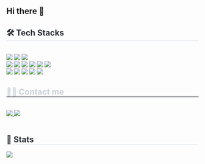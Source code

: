 ## Hi there 👋

<!--
**jo94kr/jo94kr** is a ✨ _special_ ✨ repository because its `README.md` (this file) appears on your GitHub profile.

Here are some ideas to get you started:

- 🔭 I’m currently working on ...
- 🌱 I’m currently learning ...
- 👯 I’m looking to collaborate on ...
- 🤔 I’m looking for help with ...
- 💬 Ask me about ...
- 📫 How to reach me: ...
- 😄 Pronouns: ...
- ⚡ Fun fact: ...
-->

<div style="text-align: left;">
    <h2 style="border-bottom: 1px solid #d8dee4; color: #282d33;"> 🛠️ Tech Stacks </h2> <br>
    <div style="margin: ; text-align: left;" "text-align: left;"> 
        <img src="https://img.shields.io/badge/Java-007396?style=for-the-badge&logo=Java&logoColor=white">
        <img src="https://img.shields.io/badge/Spring Boot-6DB33F?style=for-the-badge&logo=Spring Boot&logoColor=white">
        <img src="https://img.shields.io/badge/JPA-%236DB33F?style=for-the-badge">
        <br>
        <img src="https://img.shields.io/badge/elasticsearch-%23005571?style=for-the-badge&logo=elasticsearch&logoColor=white">
        <img src="https://img.shields.io/badge/logstash-%23005571?style=for-the-badge&logo=logstash&logoColor=white">
        <img src="https://img.shields.io/badge/beats-%23005571?style=for-the-badge&logo=beats&logoColor=white">
        <img src="https://img.shields.io/badge/kibana-%23005571?style=for-the-badge&logo=kibana&logoColor=white">
        <img src="https://img.shields.io/badge/MySQL-4479A1?style=for-the-badge&logo=MySQL&logoColor=white">
        <img src="https://img.shields.io/badge/Oracle-F80000?style=for-the-badge&logo=Oracle&logoColor=white">
        <br>
        <img src="https://img.shields.io/badge/rabbitmq-%23FF6600?style=for-the-badge&logo=rabbitmq&logoColor=white">
        <img src="https://img.shields.io/badge/redis-%23FF0000?style=for-the-badge">
        <img src="https://img.shields.io/badge/Docker-2496ED?style=for-the-badge&logo=Docker&logoColor=white">
        <img src="https://img.shields.io/badge/Jenkins-D24939?style=for-the-badge&logo=Jenkins&logoColor=white">
        <img src="https://img.shields.io/badge/Git-F05032?style=for-the-badge&logo=Git&logoColor=white">
    </div>
</div>
<div style="text-align: left;">
    <h2 style="border-bottom: 1px solid #21262d; color: #c9d1d9;"> 🧑‍💻 Contact me </h2> <br>
    <div style="text-align: left;"> 
        <a href=https://jo94kr.github.io/> <img src="https://img.shields.io/badge/gitbook-%23000000?style=for-the-badge&logo=GitBlog"> </a>
        <a href=mailto:wls94kr@gamil.com> <img src="https://img.shields.io/badge/Gmail-EA4335?style=for-the-badge&logo=Gmail&logoColor=white&link=mailto:wls94kr@gamil.com"> </a>
    </div>  <br>
    <div style="text-align: left;">  </div>
</div>
<div style="text-align: left;">
    <h2 style="border-bottom: 1px solid #d8dee4; color: #282d33;"> 🏅 Stats </h2> 
        <div style="text-align: left;"> <img src="https://github-readme-stats.vercel.app/api?username=jo94kr&bg_color=60,2d7be1,77258d&title_color=ffffff&text_color=ffffff"/>  </div>
</div>
    
    
